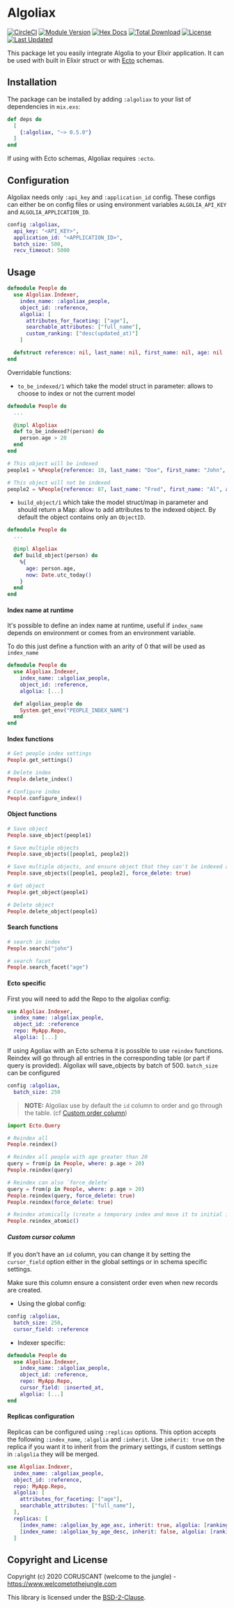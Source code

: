 # Algoliax

[![CircleCI](https://circleci.com/gh/WTTJ/algoliax/tree/master.svg?style=svg)](https://circleci.com/gh/WTTJ/algoliax/tree/master)
[![Module Version](https://img.shields.io/hexpm/v/algoliax.svg)](https://hex.pm/packages/algoliax)
[![Hex Docs](https://img.shields.io/badge/hex-docs-lightgreen.svg)](https://hexdocs.pm/algoliax/)
[![Total Download](https://img.shields.io/hexpm/dt/algoliax.svg)](https://hex.pm/packages/algoliax)
[![License](https://img.shields.io/hexpm/l/algoliax.svg)](https://github.com/WTTJ/algoliax/blob/master/LICENSE.md)
[![Last Updated](https://img.shields.io/github/last-commit/WTTJ/algoliax.svg)](https://github.com/WTTJ/algoliax/commits/master)

This package let you easily integrate Algolia to your Elixir application. It can be used with built in Elixir struct or with [Ecto](https://github.com/elixir-ecto/ecto) schemas.

## Installation

The package can be installed by adding `:algoliax` to your list of dependencies in `mix.exs`:

```elixir
def deps do
  [
    {:algoliax, "~> 0.5.0"}
  ]
end
```

If using with Ecto schemas, Algoliax requires `:ecto`.

## Configuration

Algoliax needs only `:api_key` and `:application_id` config. These configs can either be on config files or using environment variables `ALGOLIA_API_KEY` and `ALGOLIA_APPLICATION_ID`.

```elixir
config :algoliax,
  api_key: "<API_KEY>",
  application_id: "<APPLICATION_ID>",
  batch_size: 500,
  recv_timeout: 5000
```

## Usage

```elixir
defmodule People do
  use Algoliax.Indexer,
    index_name: :algoliax_people,
    object_id: :reference,
    algolia: [
      attributes_for_faceting: ["age"],
      searchable_attributes: ["full_name"],
      custom_ranking: ["desc(updated_at)"]
    ]

  defstruct reference: nil, last_name: nil, first_name: nil, age: nil
end
```

Overridable functions:

- `to_be_indexed/1` which take the model struct in parameter: allows to choose to index or not the current model

```elixir
defmodule People do
  ...

  @impl Algoliax
  def to_be_indexed?(person) do
    person.age > 20
  end
end

# This object will be indexed
people1 = %People{reference: 10, last_name: "Doe", first_name: "John", age: 13}

# This object will not be indexed
people2 = %People{reference: 87, last_name: "Fred", first_name: "Al", age: 70}
```

- `build_object/1` which take the model struct/map in parameter and should return a Map: allow to add attributes to the indexed object. By default the object contains only an `ObjectID`.

```elixir
defmodule People do
  ...

  @impl Algoliax
  def build_object(person) do
    %{
      age: person.age,
      now: Date.utc_today()
    }
  end
end
```

#### Index name at runtime

It's possible to define an index name at runtime, useful if `index_name` depends on environment or comes from an environment variable.

To do this just define a function with an arity of 0 that will be used as `index_name`

```elixir
defmodule People do
  use Algoliax.Indexer,
    index_name: :algoliax_people,
    object_id: :reference,
    algolia: [...]

  def algoliax_people do
    System.get_env("PEOPLE_INDEX_NAME")
  end
end
```

#### Index functions

```elixir
# Get people index settings
People.get_settings()

# Delete index
People.delete_index()

# Configure index
People.configure_index()
```

#### Object functions

```elixir
# Save object
People.save_object(people1)

# Save multiple objects
People.save_objects([people1, people2])

# Save multiple objects, and ensure object that they can't be indexed anymore are deleted from the index
People.save_objects([people1, people2], force_delete: true)

# Get object
People.get_object(people1)

# Delete object
People.delete_object(people1)
```

#### Search functions

```elixir
# search in index
People.search("john")

# search facet
People.search_facet("age")
```

#### Ecto specific

First you will need to add the Repo to the algoliax config:

```elixir
use Algoliax.Indexer,
  index_name: :algoliax_people,
  object_id: :reference
  repo: MyApp.Repo,
  algolia: [...]
```

If using Agoliax with an Ecto schema it is possible to use `reindex` functions. Reindex will go through all entries in the corresponding table (or part if query is provided). Algoliax will save_objects by batch of 500.
`batch_size` can be configured

```elixir
config :algoliax,
  batch_size: 250
```

> **NOTE:** Algoliax use by default the `id` column to order and go through the table. (cf [Custom order column](#custom-order-column))

```elixir
import Ecto.Query

# Reindex all
People.reindex()

# Reindex all people with age greater than 20
query = from(p in People, where: p.age > 20)
People.reindex(query)

# Reindex can also `force_delete`
query = from(p in People, where: p.age > 20)
People.reindex(query, force_delete: true)
People.reindex(force_delete: true)

# Reindex atomically (create a temporary index and move it to initial index)
People.reindex_atomic()
```

##### Custom cursor column

If you don't have an `id` column, you can change it by setting the `cursor_field` option either in the global settings or in schema specific settings.

Make sure this column ensure a consistent order even when new records are created.

- Using the global config:

```elixir
config :algoliax,
  batch_size: 250,
  cursor_field: :reference
```

- Indexer specific:

```elixir
defmodule People do
  use Algoliax.Indexer,
    index_name: :algoliax_people,
    object_id: :reference,
    repo: MyApp.Repo,
    cursor_field: :inserted_at,
    algolia: [...]
end
```

#### Replicas configuration

Replicas can be configured using `:replicas` options. This option accepts the following `:index_name`, `:algolia` and `:inherit`.
Use `inherit: true` on the replica if you want it to inherit from the primary settings, if custom settings in `:algolia` they will be merged.

```elixir
use Algoliax.Indexer,
  index_name: :algoliax_people,
  object_id: :reference,
  repo: MyApp.Repo,
  algolia: [
    attributes_for_faceting: ["age"],
    searchable_attributes: ["full_name"],
  ],
  replicas: [
    [index_name: :algoliax_by_age_asc, inherit: true, algolia: [ranking: ["asc(age)"]]],
    [index_name: :algoliax_by_age_desc, inherit: false, algolia: [ranking: ["desc(age)"]]]
  ]
```

## Copyright and License

Copyright (c) 2020 CORUSCANT (welcome to the jungle) - https://www.welcometothejungle.com

This library is licensed under the [BSD-2-Clause](./LICENSE.md).
